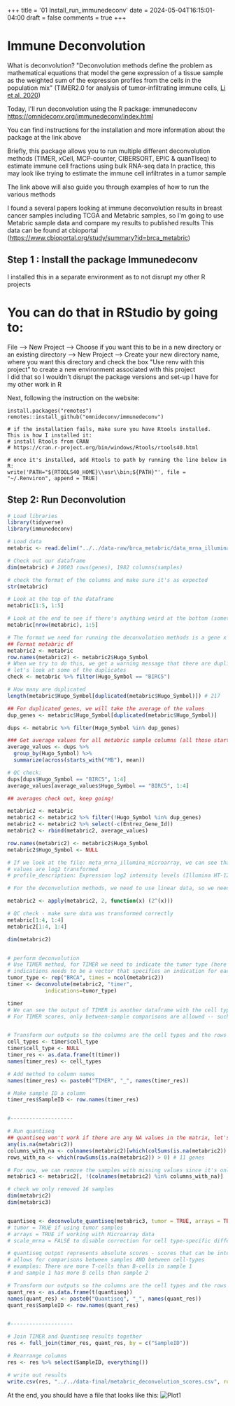 +++
title = '01 Install_run_immunedeconv'
date = 2024-05-04T16:15:01-04:00
draft = false
comments = true
+++

# Immune Deconvolution

What is deconvolution? 
"Deconvolution methods define the problem as mathematical equations that model the gene expression of a tissue sample as the weighted sum of the expression profiles from the cells in the population mix" (TIMER2.0 for analysis of tumor-infiltrating immune cells, [Li et al, 2020](https://doi.org/10.1093/nar/gkaa407))

Today, I'll run deconvolution using the R package: immunedeconv
https://omnideconv.org/immunedeconv/index.html

You can find instructions for the installation and more information about the package at the link above

Briefly, this package allows you to run multiple different deconvolution methods (TIMER, xCell, MCP-counter, CIBERSORT, EPIC & quanTIseq) to estimate immune cell fractions using bulk RNA-seq data
In practice, this may look like trying to estimate the immune cell infiltrates in a tumor sample

The link above will also guide you through examples of how to run the various methods


I found a several papers looking at immune deconvolution results in breast cancer samples including TCGA and Metabric samples, so I'm going to use Metabric sample data and compare my results to published results
This data can be found at cbioportal (https://www.cbioportal.org/study/summary?id=brca_metabric)


## Step 1 : Install the package Immunedeconv

I installed this in a separate environment as to not disrupt my other R projects  
# You can do that in RStudio by going to: 
File --> New Project --> Choose if you want this to be in a new directory or an existing directory --> New Project --> Create your new directory name, where you want this directory and check the box "Use renv with this project" to create a new environment associated with this project  
I did that so I wouldn't disrupt the package versions and set-up I have for my other work in R  

Next, following the instruction on the website:
```{r}
install.packages("remotes")
remotes::install_github("omnideconv/immunedeconv")

# if the installation fails, make sure you have Rtools installed.  This is how I installed it:
# install Rtools from CRAN
# https://cran.r-project.org/bin/windows/Rtools/rtools40.html

# once it's installed, add Rtools to path by running the line below in R:
write('PATH="${RTOOLS40_HOME}\\usr\\bin;${PATH}"', file = "~/.Renviron", append = TRUE)
```
## Step 2: Run Deconvolution

```r
# Load libraries
library(tidyverse)
library(immunedeconv)

# Load data
metabric <- read.delim("../../data-raw/brca_metabric/data_mrna_illumina_microarray.txt")

# Check out our dataframe
dim(metabric) # 20603 rows(genes), 1982 columns(samples)

# check the format of the columns and make sure it's as expected
str(metabric)

# Look at the top of the dataframe
metabric[1:5, 1:5]

# Look at the end to see if there's anything weird at the bottom (sometimes there will be additional text that's not part of the actual data)
metabric[nrow(metabric), 1:5]

# The format we need for running the deconvolution methods is a gene x sample matrix with HGNC gene symbols as the rownames
## Format metabric df
metabric2 <- metabric
row.names(metabric2) <- metabric2$Hugo_Symbol
# When we try to do this, we get a warning message that there are duplicate gene symbol so we can't make those row names
# let's look at some of the duplicates
check <- metabric %>% filter(Hugo_Symbol == "BIRC5")

# How many are duplicated
length(metabric$Hugo_Symbol[duplicated(metabric$Hugo_Symbol)]) # 217

## For duplicated genes, we will take the average of the values
dup_genes <- metabric$Hugo_Symbol[duplicated(metabric$Hugo_Symbol)]

dups <- metabric %>% filter(Hugo_Symbol %in% dup_genes)

### Get average values for all metabric sample columns (all those start with MB)
average_values <- dups %>%
  group_by(Hugo_Symbol) %>%
  summarize(across(starts_with("MB"), mean))

# QC check:
dups[dups$Hugo_Symbol == "BIRC5", 1:4]
average_values[average_values$Hugo_Symbol == "BIRC5", 1:4]

## averages check out, keep going!

metabric2 <- metabric
metabric2 <- metabric2 %>% filter(!Hugo_Symbol %in% dup_genes)
metabric2 <- metabric2 %>% select(-c(Entrez_Gene_Id))
metabric2 <- rbind(metabric2, average_values)

row.names(metabric2) <- metabric2$Hugo_Symbol
metabric2$Hugo_Symbol <- NULL

# If we look at the file: meta_mrna_illumina_microarray, we can see that the expression
# values are log2 transformed
# profile_description: Expression log2 intensity levels (Illumina HT-12 v3 microarray)

# For the deconvolution methods, we need to use linear data, so we need to convert the data back to linear format

metabric2 <- apply(metabric2, 2, function(x) (2^(x)))

# QC check - make sure data was transformed correctly
metabric[1:4, 1:4]
metabric2[1:4, 1:4]

dim(metabric2)


# perform deconvolution
# Use TIMER method, for TIMER we need to indicate the tumor type (here it'll be BRCA)
# indications needs to be a vector that specifies an indication for each sample 
tumor_type <- rep("BRCA", times = ncol(metabric2))
timer <- deconvolute(metabric2, "timer",
            indications=tumor_type)

timer
# We can see the output of TIMER is another dataframe with the cell type as the rows and each tumor is a column
# For TIMER scores, only between-sample comparisons are allowed -- such as in sample 1 there are more CD8+ T cells than in sample 2, but with TIMER scores we can't say there are more CD8 T cells than CD4 T cells in sample 1


# Transform our outputs so the columns are the cell types and the rows are the samples
cell_types <- timer$cell_type
timer$cell_type <- NULL
timer_res <- as.data.frame(t(timer))
names(timer_res) <- cell_types

# Add method to column names
names(timer_res) <- paste0("TIMER", "_", names(timer_res))

# Make sample ID a column
timer_res$SampleID <- row.names(timer_res)


#--------------------

# Run quantiseq
## quantiseq won't work if there are any NA values in the matrix, let's check for those
any(is.na(metabric2))
columns_with_na <- colnames(metabric2)[which(colSums(is.na(metabric2)) > 0)] # 16 samples
rows_with_na <- which(rowSums(is.na(metabric2)) > 0) # 11 genes

# For now, we can remove the samples with missing values since it's only 16 samples
metabric3 <- metabric2[, !(colnames(metabric2) %in% columns_with_na)]

# check we only removed 16 samples
dim(metabric2)
dim(metabric3)


quantiseq <- deconvolute_quantiseq(metabric3, tumor = TRUE, arrays = TRUE, scale_mrna = FALSE)
# tumor = TRUE if using tumor samples
# arrays = TRUE if working with Microarray data
# scale_mrna = FALSE to disable correction for cell type-specific differences in mRNA content

# quantiseq output represents absolute scores - scores that can be interpreted as a cell fraction
# allows for comparisons between samples AND between cell-types
# examples: There are more T-cells than B-cells in sample 1
# and sample 1 has more B cells than sample 2

# Transform our outputs so the columns are the cell types and the rows are the samples
quant_res <- as.data.frame(t(quantiseq))
names(quant_res) <- paste0("Quantiseq", "_", names(quant_res))
quant_res$SampleID <- row.names(quant_res)


#--------------------

# Join TIMER and Quantiseq results together
res <- full_join(timer_res, quant_res, by = c("SampleID"))

# Rearrange columns
res <- res %>% select(SampleID, everything())

# write out results
write.csv(res, "../../data-final/metabric_deconvolution_scores.csv", row.names = FALSE)
```

At the end, you should have a file that looks like this:
![Plot1](../images/01-deconv-output.png)